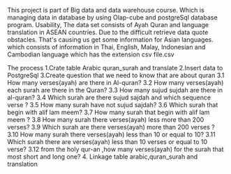 This project is  part of Big data and data warehouse course.  Which is managing data in database by using Olap-cube and postgreSql database program.
Usability, The data set consists of Ayah Quran and language translation in ASEAN countries. Due to the difficult retrieve data quote obstacles. That's causing us get some information for Asian languages. which consists of information in Thai, English, Malay, Indonesian and Cambodian language which has the extension csv file.csv

The process
1.Crate table Arabic quran_surah and translate
2.Insert data to PostgreSql
3.Create question that we need to know that are about quran
    3.1 How many verses(ayah)  are there in  Al-quran?
    3.2 How many verses(ayah)  each surah are there in the Quran?
    3.3 How many sujud sujdah are there in al-quran?
    3.4 Which surah are there  sujud sajdah and which sequence verse ?
    3.5 How many surah  have not sujud sajdah?
    3.6 Which surah that begin with alif lam meem?
    3.7 How many surah that begin with alif lam meem ?
    3.8 How many surah there verses(ayah)  less more than 200 verses?
    3.9 Which surah are there verses(ayah)  more than 200 verses ?
    3.10 How many surah there verses(ayah)  less than 10 or equal to 10?
    3.11 Which surah there are verses(ayah)  less than 10 verses or equal to 10 verse?
    3.12 from the holy qur-an ,how many verses(ayah) for the surah that most short and long one?
4. Linkage table arabic,quran_surah and translation
 
